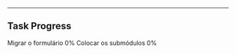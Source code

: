 -------------------------------
Task                   Progress
-------------------------------

Migrar o formulário          0%
Colocar os submódulos        0%